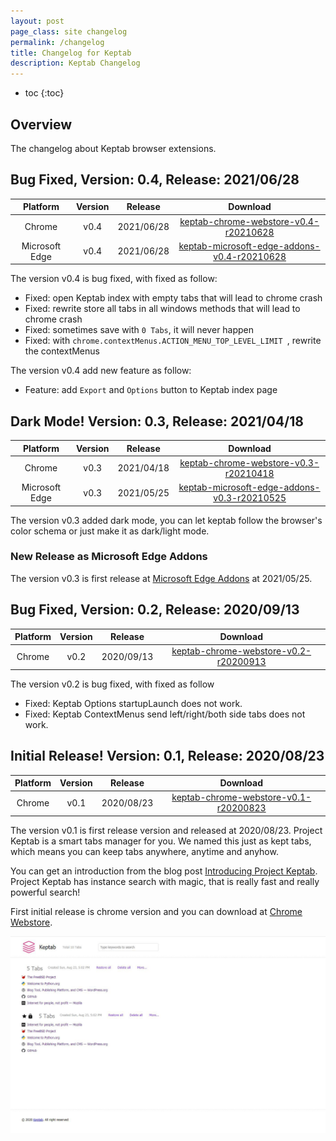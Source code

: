 ```yaml
---
layout: post
page_class: site changelog
permalink: /changelog
title: Changelog for Keptab
description: Keptab Changelog
---
```


* toc
{:toc}

## Overview

The changelog about Keptab browser extensions.



## Bug Fixed, Version: 0.4, Release: 2021/06/28

|     Platform     |      Version     |      Release     |     Download     |
|:----------------:|:----------------:|:----------------:|:----------------:|
|      Chrome      |       v0.4       |     2021/06/28   |  [keptab-chrome-webstore-v0.4-r20210628](../media/download/keptab-chrome-webstore-v0.4-r20210628.zip)  |
|  Microsoft Edge  |       v0.4       |     2021/06/28   |  [keptab-microsoft-edge-addons-v0.4-r20210628](../media/download/keptab-microsoft-edge-addons-v0.4-r20210628.zip)  |

The version v0.4 is bug fixed, with fixed as follow:

- Fixed: open Keptab index with empty tabs that will lead to chrome crash
- Fixed: rewrite store all tabs in all windows methods that will lead to chrome crash
- Fixed: sometimes save with `0 Tabs`, it will never happen
- Fixed: with `chrome.contextMenus.ACTION_MENU_TOP_LEVEL_LIMIT `, rewrite the contextMenus

The version v0.4 add new feature as follow:

- Feature: add `Export` and `Options` button to Keptab index page


## Dark Mode! Version: 0.3, Release: 2021/04/18

|     Platform     |      Version     |      Release     |     Download     |
|:----------------:|:----------------:|:----------------:|:----------------:|
|      Chrome      |       v0.3       |     2021/04/18   |  [keptab-chrome-webstore-v0.3-r20210418](../media/download/keptab-chrome-webstore-v0.3-r20210418.zip)  |
|  Microsoft Edge  |       v0.3       |     2021/05/25   |  [keptab-microsoft-edge-addons-v0.3-r20210525](../media/download/keptab-microsoft-edge-addons-v0.3-r20210525.zip)  |

The version v0.3 added dark mode, you can let keptab follow the browser's color schema or just make it as dark/light mode.

### New Release as Microsoft Edge Addons

The version v0.3 is first release at [Microsoft Edge Addons](https://microsoftedge.microsoft.com/addons/detail/keptab/jhajaihldpgefhccepbjdpiimikplhng) at 2021/05/25.

## Bug Fixed, Version: 0.2, Release: 2020/09/13

|     Platform     |      Version     |      Release     |     Download     |
|:----------------:|:----------------:|:----------------:|:----------------:|
|      Chrome      |       v0.2       |     2020/09/13   |  [keptab-chrome-webstore-v0.2-r20200913](../media/download/keptab-chrome-webstore-v0.2-r20200913.zip)  |

The version v0.2 is bug fixed, with fixed as follow

- Fixed: Keptab Options startupLaunch does not work.
- Fixed: Keptab ContextMenus send left/right/both side tabs does not work.

## Initial Release! Version: 0.1, Release: 2020/08/23

|     Platform     |      Version     |      Release     |     Download     |
|:----------------:|:----------------:|:----------------:|:----------------:|
|      Chrome      |       v0.1       |     2020/08/23   |  [keptab-chrome-webstore-v0.1-r20200823](../media/download/keptab-chrome-webstore-v0.1-r20200823.zip)  |

The version v0.1 is first release version and released at 2020/08/23. Project Keptab is a smart tabs manager for you. We named this just as kept tabs, which means you can keep tabs anywhere, anytime and anyhow.

You can get an introduction from the blog post [Introducing Project Keptab](http://blog.keptab.com/introducing-project-keptab.html). Project Keptab has instance search with magic, that is really fast and really powerful search!

First initial release is chrome version and you can download at [Chrome Webstore](https://chrome.google.com/webstore/detail/keptab/feodekcipceogpeomnijgmdlmocbggbi).

![keptab screenshot v0.1 chrome](../media/changelog/keptab-index-screenshot-v0.1-chrome.png)


